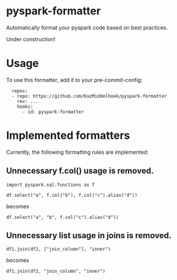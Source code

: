# pyspark-formatter
Automatically format your pyspark code based on best practices.

Under construction!

# Usage
To use this formatter, add it to your pre-commit-config:
```
  repos:
  - repo: https://github.com/KazMiddelhoek/pyspark-formatter
    rev: ... 
    hooks:
      - id: pyspark-formatter
```

# Implemented formatters
Currently, the following formatting rules are implemented:

## Unnecessary f.col() usage is removed.
```
import pyspark.sql.functions as f

df.select("a", f.col("b"), f.col("c").alias("d"))
```
becomes
```
df.select("a", "b", f.col("c").alias("d"))
```

## Unnecessary list usage in joins is removed.
```
df1.join(df2, ["join_column"], "inner")
```
becomes
```
df1.join(df2, "join_column", "inner")
```

